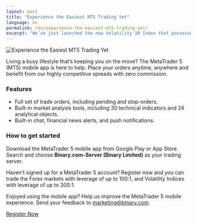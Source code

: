 ```yaml
---
layout: post
title: "Experience the Easiest MT5 Trading Yet"
language: en
permalink: /en/experience-the-easiest-mt5-trading-yet/
excerpt: "We’ve just launched the new Volatility 10 Index that possesses 10% of the volatility of simulated markets for both MT5 and binary options platforms..."
---
```

<p class="p--action"><img src="{{site.baseurl }}/images/mt5-2.jpg" alt="Experience the Easiest MT5 Trading Yet"></p>

Living a busy lifestyle that’s keeping you on the move? The MetaTrader 5 (MT5) mobile app is here to help. Place your orders anytime, anywhere and benefit from our highly competitive spreads with zero commission.

### Features

<ul class="bullet">
<li>Full set of trade orders, including pending and stop-orders.</li>
<li>Built-in market analysis tools, including 30 technical indicators and 24 analytical objects.</li>
<li>Built-in chat, financial news alerts, and push notifications.</li>
</ul>

### How to get started

Download the MetaTrader 5 mobile app from Google Play or App Store. Search and choose <strong>Binary.com-Server (Binary Limited)</strong> as your trading server.

Haven’t signed up for a MetaTrader 5 account? Register now and you can trade the Forex markets with leverage of up to 100:1, and Volatility Indices with leverage of up to 300:1.

Enjoyed using the mobile app? Help us improve the MetaTrader 5 mobile experience. Send your feedback to <a href="mailto:marketing@binary.com">marketing@binary.com</a>.

<p class="p--action"><a class="button" href="http://info.binary.com/2eS4jJ3"><span>Register Now</span></a></p>




